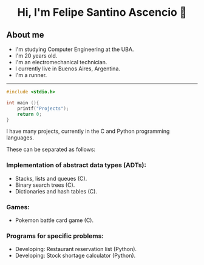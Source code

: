 <div align="center">
<h1 align="center">Hi, I'm Felipe Santino Ascencio 👋
</div>

## About me

- I'm studying Computer Engineering at the UBA.
- I'm 20 years old.
- I'm an electromechanical technician.
- I currently live in Buenos Aires, Argentina.
- I'm a runner.

---

```c
#include <stdio.h>

int main (){
    printf("Projects");
    return 0;
}
```

I have many projects, currently in the C and Python programming languages.

These can be separated as follows:

### Implementation of abstract data types (ADTs):
- Stacks, lists and queues (C).
- Binary search trees (C).
- Dictionaries and hash tables (C).

### Games:
- Pokemon battle card game (C).

### Programs for specific problems:
- Developing: Restaurant reservation list (Python).
- Developing: Stock shortage calculator (Python).
